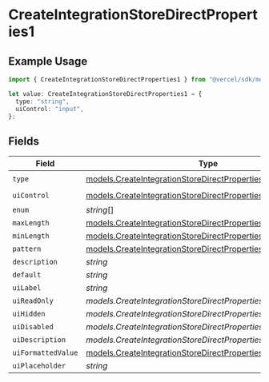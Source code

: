 # CreateIntegrationStoreDirectProperties1

## Example Usage

```typescript
import { CreateIntegrationStoreDirectProperties1 } from "@vercel/sdk/models/createintegrationstoredirectop.js";

let value: CreateIntegrationStoreDirectProperties1 = {
  type: "string",
  uiControl: "input",
};
```

## Fields

| Field                                                                                                                                | Type                                                                                                                                 | Required                                                                                                                             | Description                                                                                                                          |
| ------------------------------------------------------------------------------------------------------------------------------------ | ------------------------------------------------------------------------------------------------------------------------------------ | ------------------------------------------------------------------------------------------------------------------------------------ | ------------------------------------------------------------------------------------------------------------------------------------ |
| `type`                                                                                                                               | [models.CreateIntegrationStoreDirectPropertiesType](../models/createintegrationstoredirectpropertiestype.md)                         | :heavy_check_mark:                                                                                                                   | N/A                                                                                                                                  |
| `uiControl`                                                                                                                          | [models.CreateIntegrationStoreDirectPropertiesUiControl](../models/createintegrationstoredirectpropertiesuicontrol.md)               | :heavy_check_mark:                                                                                                                   | N/A                                                                                                                                  |
| `enum`                                                                                                                               | *string*[]                                                                                                                           | :heavy_minus_sign:                                                                                                                   | N/A                                                                                                                                  |
| `maxLength`                                                                                                                          | [models.CreateIntegrationStoreDirectPropertiesMaxLength](../models/createintegrationstoredirectpropertiesmaxlength.md)               | :heavy_minus_sign:                                                                                                                   | N/A                                                                                                                                  |
| `minLength`                                                                                                                          | [models.CreateIntegrationStoreDirectPropertiesMinLength](../models/createintegrationstoredirectpropertiesminlength.md)               | :heavy_minus_sign:                                                                                                                   | N/A                                                                                                                                  |
| `pattern`                                                                                                                            | [models.CreateIntegrationStoreDirectPropertiesPattern](../models/createintegrationstoredirectpropertiespattern.md)                   | :heavy_minus_sign:                                                                                                                   | N/A                                                                                                                                  |
| `description`                                                                                                                        | *string*                                                                                                                             | :heavy_minus_sign:                                                                                                                   | N/A                                                                                                                                  |
| `default`                                                                                                                            | *string*                                                                                                                             | :heavy_minus_sign:                                                                                                                   | N/A                                                                                                                                  |
| `uiLabel`                                                                                                                            | *string*                                                                                                                             | :heavy_minus_sign:                                                                                                                   | N/A                                                                                                                                  |
| `uiReadOnly`                                                                                                                         | *models.CreateIntegrationStoreDirectPropertiesUiReadOnly*                                                                            | :heavy_minus_sign:                                                                                                                   | N/A                                                                                                                                  |
| `uiHidden`                                                                                                                           | *models.CreateIntegrationStoreDirectPropertiesUiHidden*                                                                              | :heavy_minus_sign:                                                                                                                   | N/A                                                                                                                                  |
| `uiDisabled`                                                                                                                         | *models.CreateIntegrationStoreDirectPropertiesUiDisabled*                                                                            | :heavy_minus_sign:                                                                                                                   | N/A                                                                                                                                  |
| `uiDescription`                                                                                                                      | *models.CreateIntegrationStoreDirectPropertiesUiDescription*                                                                         | :heavy_minus_sign:                                                                                                                   | N/A                                                                                                                                  |
| `uiFormattedValue`                                                                                                                   | [models.CreateIntegrationStoreDirectPropertiesUiFormattedValue](../models/createintegrationstoredirectpropertiesuiformattedvalue.md) | :heavy_minus_sign:                                                                                                                   | N/A                                                                                                                                  |
| `uiPlaceholder`                                                                                                                      | *string*                                                                                                                             | :heavy_minus_sign:                                                                                                                   | N/A                                                                                                                                  |